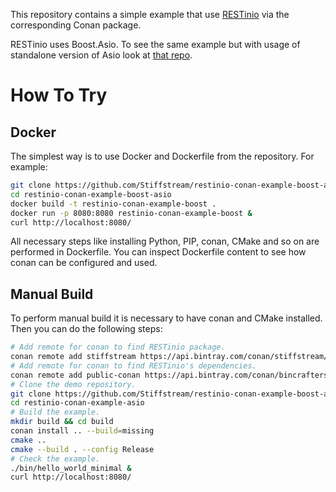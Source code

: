 This repository contains a simple example that use [RESTinio](https://stiffstream.com/en/products/restinio.html) via the corresponding Conan package.

RESTinio uses Boost.Asio. To see the same example but with usage of standalone version of Asio look at [that repo](https://github.com/Stiffstream/restinio-conan-example).

# How To Try

## Docker
The simplest way is to use Docker and Dockerfile from the repository. For example:
```bash
git clone https://github.com/Stiffstream/restinio-conan-example-boost-asio
cd restinio-conan-example-boost-asio
docker build -t restinio-conan-example-boost .
docker run -p 8080:8080 restinio-conan-example-boost &
curl http://localhost:8080/
```
All necessary steps like installing Python, PIP, conan, CMake and so on are performed in Dockerfile. You can inspect Dockerfile content to see how conan can be configured and used.

## Manual Build
To perform manual build it is necessary to have conan and CMake installed. Then you can do the following steps:
```bash
# Add remote for conan to find RESTinio package.
conan remote add stiffstream https://api.bintray.com/conan/stiffstream/public
# Add remote for conan to find RESTinio's dependencies.
conan remote add public-conan https://api.bintray.com/conan/bincrafters/public-conan  
# Clone the demo repository.
git clone https://github.com/Stiffstream/restinio-conan-example-boost-asio
cd restinio-conan-example-asio
# Build the example.
mkdir build && cd build
conan install .. --build=missing
cmake ..
cmake --build . --config Release
# Check the example.
./bin/hello_world_minimal &
curl http://localhost:8080/
```

